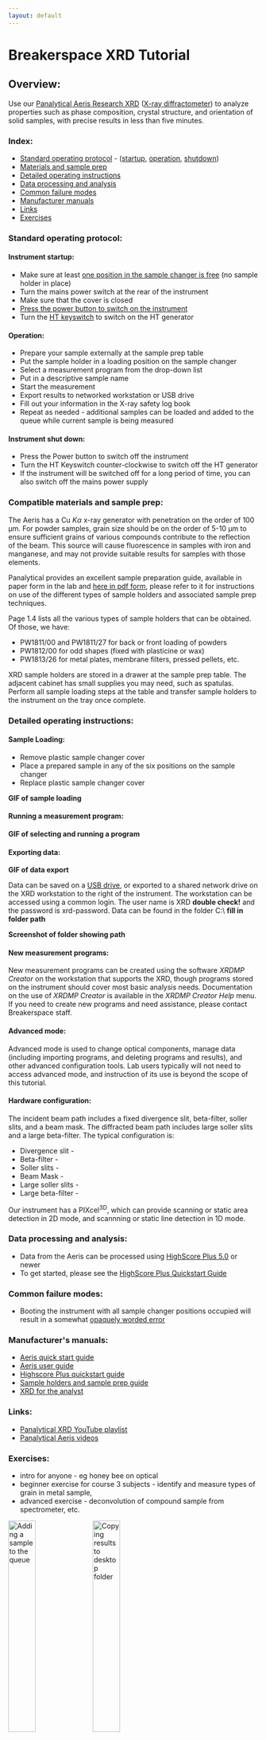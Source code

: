 ```yaml
---
layout: default
---
```

# Breakerspace XRD Tutorial

## Overview:

Use our [Panalytical Aeris Research XRD](https://www.malvernpanalytical.com/en/products/product-range/aeris-range) ([X-ray diffractometer](https://www.malvernpanalytical.com/en/products/technology/xray-analysis/x-ray-diffraction)) to analyze properties such as phase composition, crystal structure, and orientation of solid samples, with precise results in less than five minutes.

### Index:

* [Standard operating protocol](#sop) - ([startup](#startup), [operation](#operation), [shutdown](#shutdown))
* [Materials and sample prep](#materials)
* [Detailed operating instructions](#details)
* [Data processing and analysis](#data)
* [Common failure modes](#failures)
* [Manufacturer manuals](#manuals)
* [Links](#links)
* [Exercises](#exercises)

<a name="sop"></a>
### Standard operating protocol: 

<a name="startup"></a> 
#### Instrument startup: 

* Make sure at least [one position in the sample changer is free](../assets/img/tutorials/xrd/sample-changer.JPG) (no sample holder in place)
* Turn the mains power switch at the rear of the instrument
* Make sure that the cover is closed
* [Press the power button to switch on the instrument](../assets/img/tutorials/xrd/power-button.JPG)
* Turn the [HT keyswitch](../assets/img/tutorials/xrd/keyswitch.JPG) to switch on the HT generator


<a name="operation"></a>
#### Operation: 

* Prepare your sample externally at the sample prep table
* Put the sample holder in a loading position on the sample changer
* Select a measurement program from the drop-down list
* Put in a descriptive sample name
* Start the measurement
* Export results to networked workstation or USB drive
* Fill out your information in the X-ray safety log book
* Repeat as needed - additional samples can be loaded and added to the queue while current sample is being measured

<a name="shutdown"></a>
####  Instrument shut down:

* Press the Power button to switch off the instrument
* Turn the HT Keyswitch counter-clockwise to switch off the HT generator
* If the instrument will be switched off for a long period of time, you can also switch off the mains power supply

<a name="materials"></a> 
### Compatible materials and sample prep: 

The Aeris has a Cu _Kα_ x-ray generator with penetration on the order of 100 µm. For powder samples, grain size should be on the order of 5-10 µm to ensure sufficient grains of various compounds contribute to the reflection of the beam. This source will cause fluorescence in samples with iron and manganese, and may not provide suitable results for samples with those elements.

Panalytical provides an excellent sample preparation guide, available in paper form in the lab and [here in pdf form](https://www.dropbox.com/scl/fi/17o43bqhe52u49kkecvrf/xrd-sample-holders-preparation.pdf?rlkey=vxi65kwyeqrcr62jbcxa5rqvq&dl=0), please refer to it for instructions on use of the different types of sample holders and associated sample prep techniques.

Page 1.4 lists all the various types of sample holders that can be obtained. Of those, we have:

* PW1811/00 and PW1811/27 for back or front loading of powders
* PW1812/00 for odd shapes (fixed with plasticine or wax)
* PW1813/26 for metal plates, membrane filters, pressed pellets, etc.

XRD sample holders are stored in a drawer at the sample prep table. The adjacent cabinet has small supplies you may need, such as spatulas. Perform all sample loading steps at the table and transfer sample holders to the instrument on the tray once complete.

<a name="details"></a> 
### Detailed operating instructions: 

#### Sample Loading:

* Remove plastic sample changer cover
* Place a prepared sample in any of the six positions on the sample changer
* Replace plastic sample changer cover

__GIF of sample loading__

#### Running a measurement program:

__GIF of selecting and running a program__

#### Exporting data:

__GIF of data export__

Data can be saved on a [USB drive](../assets/img/tutorials/xrd/usb.JPG), or exported to a shared network drive on the XRD workstation to the right of the instrument. The workstation can be accessed using a common login. The user name is XRD __double check!__ and the password is xrd-password. Data can be found in the folder C:\ __fill in folder path__

__Screenshot of folder showing path__

#### New measurement programs:

New measurement programs can be created using the software _XRDMP Creator_ on the workstation that supports the XRD, though programs stored on the instrument should cover most basic analysis needs. Documentation on the use of _XRDMP Creator_ is available in the _XRDMP Creator Help_ menu. If you need to create new programs and need assistance, please contact Breakerspace staff.

#### Advanced mode:

Advanced mode is used to change optical components, manage data (including importing programs, and deleting programs and results), and other advanced configuration tools. Lab users typically will not need to access advanced mode, and instruction of its use is beyond the scope of this tutorial.

#### Hardware configuration:

The incident beam path includes a fixed divergence slit, beta-filter, soller slits, and a beam mask. The diffracted beam path includes large soller slits and a large beta-filter. The typical configuration is:

* Divergence slit - 
* Beta-filter - 
* Soller slits - 
* Beam Mask - 
* Large soller slits - 
* Large beta-filter - 

Our instrument has a PIXcel<sup>3D</sup>, which can provide scanning or static area detection in 2D mode, and scannning or static line detection in 1D mode. 


<a name="data"></a>
### Data processing and analysis:

* Data from the Aeris can be processed using [HighScore Plus 5.0](https://www.malvernpanalytical.com/en/products/category/software/x-ray-diffraction-software/highscore-with-plus-option) or newer
* To get started, please see the [HighScore Plus Quickstart Guide](https://www.dropbox.com/scl/fi/0vaijznxsfaa05xfqwxd2/highscore_plus_quickstart_guide.pdf?rlkey=kx900yxwi5dtxug5ng1do8tyv&dl=0)

<a name="failures"></a>
### Common failure modes:

* Booting the instrument with all sample changer positions occupied will result in a somewhat [opaquely worded error](../assets/img/tutorials/xrd/sample-changer-full.JPG)

<a name="manuals"></a>
### Manufacturer's manuals:

* [Aeris quick start guide](https://www.dropbox.com/scl/fi/gqd44xvmv9q5660bk5gs4/aeris_quickstart_guide.pdf?rlkey=zj5qv5ajbxf80865fnh939r5g&dl=0)
* [Aeris user guide](https://www.dropbox.com/s/sw476m00qq3c7jr/aeris_user_guide.pdf?dl=0)
* [Highscore Plus quickstart guide](https://www.dropbox.com/scl/fi/0vaijznxsfaa05xfqwxd2/highscore_plus_quickstart_guide.pdf?rlkey=kx900yxwi5dtxug5ng1do8tyv&dl=0)
* [Sample holders and sample prep guide](https://www.dropbox.com/scl/fi/17o43bqhe52u49kkecvrf/xrd-sample-holders-preparation.pdf?rlkey=vxi65kwyeqrcr62jbcxa5rqvq&dl=0)
* [XRD for the analyst](https://www.dropbox.com/scl/fi/0e8vioulematgbd1yluzb/x-ray_powder_diffraction.pdf?rlkey=eae3hs1ispi1fi7vruh8oq9az&dl=0)

<a name="links"></a>
### Links:

* [Panalytical XRD YouTube playlist](https://www.youtube.com/watch?v=YujXF6NKORM&list=PL2wIBTZfZRjdxVJYhan7PHbz_hyStiGgH)
* [Panalytical Aeris videos](https://www.youtube.com/@MalvernPanalytical/search?query=aeris)

<a name="exercises"></a>
### Exercises:

* intro for anyone - eg honey bee on optical
* beginner exercise for course 3 subjects - identify and measure types of grain in metal sample, 
* advanced exercise - deconvolution of compound sample from spectrometer, etc.



<figure style="margin-left:0; margin-right:0;">
	<img src="../assets/img/tutorials/xrd/Queue.gif" alt="Adding a sample to the queue" style="width:33%; margin:0"> 
	<img src="../assets/img/tutorials/xrd/Export.gif" alt="Copying results to desktop folder" style="width:33%; margin:0">
</figure>
